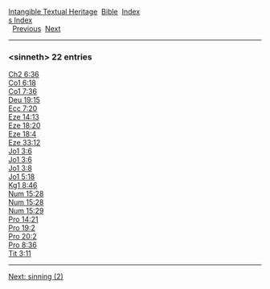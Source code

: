 [Intangible Textual Heritage](../../index)  [Bible](../index) 
[Index](index)   
[s Index](_s_)  
  [Previous](c10487)  [Next](c10489) 

------------------------------------------------------------------------

### &lt;sinneth&gt; 22 entries

[Ch2 6:36](../kjv/ch2006.htm#036)  
[Co1 6:18](../kjv/co1006.htm#018)  
[Co1 7:36](../kjv/co1007.htm#036)  
[Deu 19:15](../kjv/deu019.htm#015)  
[Ecc 7:20](../kjv/ecc007.htm#020)  
[Eze 14:13](../kjv/eze014.htm#013)  
[Eze 18:20](../kjv/eze018.htm#020)  
[Eze 18:4](../kjv/eze018.htm#004)  
[Eze 33:12](../kjv/eze033.htm#012)  
[Jo1 3:6](../kjv/jo1003.htm#006)  
[Jo1 3:6](../kjv/jo1003.htm#006)  
[Jo1 3:8](../kjv/jo1003.htm#008)  
[Jo1 5:18](../kjv/jo1005.htm#018)  
[Kg1 8:46](../kjv/kg1008.htm#046)  
[Num 15:28](../kjv/num015.htm#028)  
[Num 15:28](../kjv/num015.htm#028)  
[Num 15:29](../kjv/num015.htm#029)  
[Pro 14:21](../kjv/pro014.htm#021)  
[Pro 19:2](../kjv/pro019.htm#002)  
[Pro 20:2](../kjv/pro020.htm#002)  
[Pro 8:36](../kjv/pro008.htm#036)  
[Tit 3:11](../kjv/tit003.htm#011)  

------------------------------------------------------------------------

[Next: sinning (2)](c10489)
